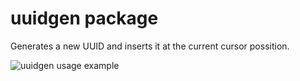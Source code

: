 # uuidgen package

Generates a new UUID and inserts it at the current cursor possition.

![uuidgen usage example](https://github.com/nrodrigues/uuidgen/raw/master/usage.gif)
